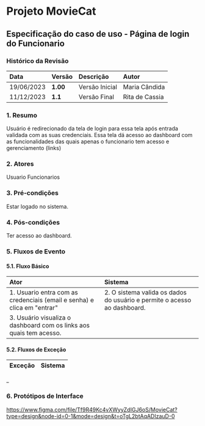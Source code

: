 # Projeto MovieCat

## Especificação do caso de uso - Página de login do Funcionario

### Histórico da Revisão 

|  Data  | Versão | Descrição | Autor |
|:-------|:-------|:----------|:------|
| 19/06/2023 | **1.00** | Versão Inicial  | Maria Cândida |
| 11/12/2023 | **1.1** | Versão Final  | Rita de Cassia |

### 1. Resumo 

Usuário é redirecionado da tela de login para essa tela após entrada validada com as suas credenciais. Essa tela dá acesso ao dashboard com as funcionalidades das quais apenas o funcionario tem acesso e gerenciamento (links)

### 2. Atores 

Usuario Funcionarios

### 3. Pré-condições

Estar logado no sistema.

### 4. Pós-condições

Ter acesso ao dashboard.

### 5. Fluxos de Evento

#### 5.1. Fluxo Básico

| Ator   | Sistema |
|:-------|:--------|
| 1. Usuario entra com as credenciais (email e senha) e clica em "entrar" | 2. O sistema valida os dados do usuário e permite o acesso ao dashboard.
| 3. Usuário visualiza o dashboard com os links aos quais tem acesso.


#### 5.2. Fluxos de Exceção

| Exceção | Sistema |
|:--------|:--------|
  
_

### 6. Protótipos de Interface
https://www.figma.com/file/Tf9R49Kc4vXWyyZdIGJ6oS/MovieCat?type=design&node-id=0-1&mode=design&t=oTgL2btAqADIzauD-0
